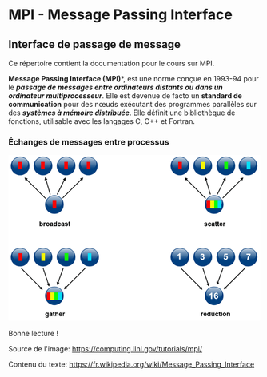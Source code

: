 # MPI - Message Passing Interface
## Interface de passage de message

Ce répertoire contient la documentation pour le cours sur MPI.

**Message Passing Interface (MPI)***, est une norme conçue en 1993-94 pour 
le ***passage de messages entre ordinateurs distants ou dans un ordinateur multiprocesseur***. 
Elle est devenue de facto un **standard de communication** pour des nœuds exécutant des programmes parallèles 
sur des ***systèmes à mémoire distribuée***. Elle définit une bibliothèque de fonctions, utilisable avec les langages C, C++ et Fortran.

### Échanges de messages entre processus
![](mpi.gif)


Bonne lecture !



Source de l'image: https://computing.llnl.gov/tutorials/mpi/

Contenu du texte: https://fr.wikipedia.org/wiki/Message_Passing_Interface
